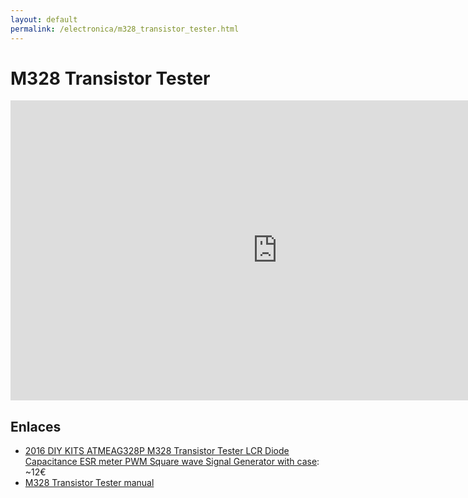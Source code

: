 ```yaml
---
layout: default
permalink: /electronica/m328_transistor_tester.html
---
```


# M328 Transistor Tester

<iframe width="853" height="480" src="https://www.youtube.com/embed/Oda9WaySOvM?list=PLo19xZgW7bjWW9PQaocDAEdNzO0hC4pOB" frameborder="0" allow="accelerometer; autoplay; encrypted-media; gyroscope; picture-in-picture" allowfullscreen></iframe>

## Enlaces

* [2016 DIY KITS ATMEAG328P M328 Transistor Tester LCR Diode Capacitance ESR meter PWM Square wave Signal Generator with case](https://es.aliexpress.com/item/2016-DIY-KITS-ATMEAG328P-M328-Transistor-Tester-LCR-Diode-Capacitance-ESR-meter-PWM-Square-wave-Signal/32808555770.html): ~12€
* [M328 Transistor Tester manual](/images/pages/ttester.pdf)
